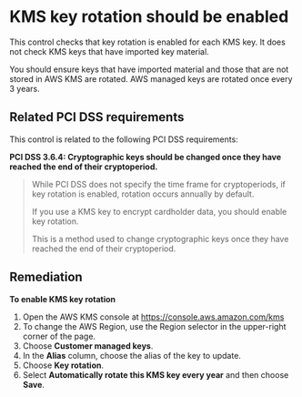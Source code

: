 # KMS key rotation should be enabled

This control checks that key rotation is enabled for each KMS key. It does not check KMS keys that have imported key material.

You should ensure keys that have imported material and those that are not stored in AWS KMS are rotated. AWS managed keys are rotated once every 3 years.

## Related PCI DSS requirements

This control is related to the following PCI DSS requirements:

**PCI DSS 3.6.4: Cryptographic keys should be changed once they have reached the end of their cryptoperiod.**

> While PCI DSS does not specify the time frame for cryptoperiods, if key rotation is enabled, rotation occurs annually by default.
>
> If you use a KMS key to encrypt cardholder data, you should enable key rotation.
>
> This is a method used to change cryptographic keys once they have reached the end of their cryptoperiod.

## Remediation

**To enable KMS key rotation**

1. Open the AWS KMS console at https://console.aws.amazon.com/kms
2. To change the AWS Region, use the Region selector in the upper-right corner of the page.
3. Choose **Customer managed keys**.
4. In the **Alias** column, choose the alias of the key to update.
5. Choose **Key rotation**.
6. Select **Automatically rotate this KMS key every year** and then choose **Save**.
